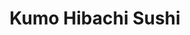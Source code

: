 ---
layout: place
title: Kumo Hibachi Sushi
permalink: /georgia/marietta/kumo-hibachi-sushi.html
stateAbbr: GA
stateName: Georgia
cityName: Marietta
seo:
  type: restaurant
  links: http://www.kumomarietta.com/
place_id: ChIJsRgi_DsT9YgRNewJDMaBglc
photos:
  - name: >-
      places/ChIJsRgi_DsT9YgRNewJDMaBglc/photos/AeeoHcJ6YhkROIitCtLqZzNHSfDjG4tiewHfkPcOEMvFE2PdFy2pc-nGrdKN0agO6ed3OgCqhideRiBjciI2Yzlyg8RtByeV1JAr8N3yK0ilwFZX5M_d2SJ2StpnK4XhUG4x-D2rldtsBasKqeGa7v9VmRbB3Xa-ir47VKzqcUgHOD6iup6tB9Ji2dtwi2q05IL-Atdi2tg7A-kLfshPOZSUaA4NF-yeW7CGaVgHqb7eTAAtPIWmiaQHCkeOXQfhIn_FlwTwyMv2xYNEPOOerxAM0FLcCeU5qDttpS9JLkMnB5Slhg
    widthPx: 1024
    heightPx: 768
    authorAttributions:
      - displayName: Kumo Hibachi Sushi
        uri: https://maps.google.com/maps/contrib/105895200239051347787
        photoUri: >-
          https://lh3.googleusercontent.com/a-/ALV-UjV06fDkpmDbFdSNlA2NZX_f_HOVJSTm7jWWJ0rP3A8EbL-JJcE=s100-p-k-no-mo
    flagContentUri: >-
      https://www.google.com/local/imagery/report/?cb_client=maps_api_places.places_api&image_key=!1e10!2sAF1QipP4CpAgKwADEajvs07YsD11E00F3PdU66TosBPE&hl=en-US
    googleMapsUri: >-
      https://www.google.com/maps/place//data=!3m4!1e2!3m2!1sAF1QipP4CpAgKwADEajvs07YsD11E00F3PdU66TosBPE!2e10!4m2!3m1!1s0x88f5133bfc2218b1:0x578281c60c09ec35
  - name: >-
      places/ChIJsRgi_DsT9YgRNewJDMaBglc/photos/AeeoHcLPYLiIk1K99ixJMWXkFVY91jR72RpUF0YePBdU1WUbPQ7TskBDx-M4CJE7dWbw9rfh01RUJwmDnqBZ3AIEPze86LisW5-OI4k9fVMozwSH80KdgcSKnm3cJfk7qWlY3b519G_5I8tuP6ea0VncAqGRa1O4YXv2t5I0uUm9qNxWbKhnDyQ2K5gHJWUJtVNGLyy8b_EWviFLEjkM-J7IZ39h4TeZNANul2bVK10uGiNeHz55oXePbfMlB9DIOkXYn744WTwpRpND_limOeYDp3iHSimqEy_4jP0moq-deA__0g
    widthPx: 4032
    heightPx: 3024
    authorAttributions:
      - displayName: Kumo Hibachi Sushi
        uri: https://maps.google.com/maps/contrib/105895200239051347787
        photoUri: >-
          https://lh3.googleusercontent.com/a-/ALV-UjV06fDkpmDbFdSNlA2NZX_f_HOVJSTm7jWWJ0rP3A8EbL-JJcE=s100-p-k-no-mo
    flagContentUri: >-
      https://www.google.com/local/imagery/report/?cb_client=maps_api_places.places_api&image_key=!1e10!2sAF1QipOQQttAfc_kISNru-vR6m2Eh_RDKq9VbXl11Qh5&hl=en-US
    googleMapsUri: >-
      https://www.google.com/maps/place//data=!3m4!1e2!3m2!1sAF1QipOQQttAfc_kISNru-vR6m2Eh_RDKq9VbXl11Qh5!2e10!4m2!3m1!1s0x88f5133bfc2218b1:0x578281c60c09ec35
  - name: >-
      places/ChIJsRgi_DsT9YgRNewJDMaBglc/photos/AeeoHcI4BEyatSxr4qXM-PzAXpRGnkP4eaPuE13nhYu5abxUAgha-0tQUpB-Ac2xmwEx9bt4MHU8D22xcwdrh1m9OVFgeLySM2RgXxQdRpLc8SGUf2HoN3y6Xa310Q5gcr_tpAYXiA3JojDNcMBrbjUFauJXyN3n5oeHWjCCM52tAT5ImGqU6jvuWbHrTL-CFZDNRuGTLkFpfRzAanSXFqOQe5IPFPwlUT6DnOsmogp1NoSRDzp_IssppVFBxWUA-jXMzp_K6mkS9KgdcZCeqIydhaHde40ruUdVO1Omn-epxeiN7dgXspYgSqJeNmR-mp14mg8ogTi45WkxGAueEf7HiGtymn9RC4IAygBFsjLc_0C9i10Immt3GsbJquP9L36Y1L0k4wqpVL-4QYTZizPzcCOCyFYp2bk9QnFlRQ3PnUhkk4ou
    widthPx: 3024
    heightPx: 4032
    authorAttributions:
      - displayName: David Nadal
        uri: https://maps.google.com/maps/contrib/106842356131321253665
        photoUri: >-
          https://lh3.googleusercontent.com/a-/ALV-UjXm2dKuJxpkEUg6PwkA-sC1U_KqWWDLhcjBNIH2p6KMB5DEYXk=s100-p-k-no-mo
    flagContentUri: >-
      https://www.google.com/local/imagery/report/?cb_client=maps_api_places.places_api&image_key=!1e10!2sCIHM0ogKEICAgIDhjsbwsAE&hl=en-US
    googleMapsUri: >-
      https://www.google.com/maps/place//data=!3m4!1e2!3m2!1sCIHM0ogKEICAgIDhjsbwsAE!2e10!4m2!3m1!1s0x88f5133bfc2218b1:0x578281c60c09ec35
  - name: >-
      places/ChIJsRgi_DsT9YgRNewJDMaBglc/photos/AeeoHcLH_bpKh907tK3W7BCrJzwzzLiSw3TfewiBSiFQB_Lgx-91P_NknELWG0M7hTYe6gcFkQw9NnnTkmiQ7yf5wRCFWlx1MxFJbSUtgxpzOpmIl9IM5yJL1NZmn4sIHFvUHbMdtk67pezhrHfuQdO7aOqoVWuaeD7m3iLfABKi2fGEdWtX7XXsX9nSjHEm6dtXgqBukicDQlpxM0M5KcNSG59ZggWhRt2f43r3A6xp1HR2s8bWet8h9q1DgeL5m5hIA-OIOW-GwSKw8s09vA_3ZcCyjKeaBsVxfJ3rJfLII9ynd-U9b4wiNwOSeYeCEz-6MbEa9f5HdIxMm4LhXunXf9EUOBmD2lyu6Qe-ApbGtKMmtB5FjE_438l5I0x4ZSXyvTCE6ZyJMWrBZUaYSLYQN4CafQQourer0uiw8Tr2tAI
    widthPx: 4800
    heightPx: 3600
    authorAttributions:
      - displayName: Lizbeth Baños
        uri: https://maps.google.com/maps/contrib/110657587293394536582
        photoUri: >-
          https://lh3.googleusercontent.com/a-/ALV-UjWxrOuR82M_k7Iu7uWovZ6w3-yqO5AyQao2F9ZwVTGxtlFbGey_NQ=s100-p-k-no-mo
    flagContentUri: >-
      https://www.google.com/local/imagery/report/?cb_client=maps_api_places.places_api&image_key=!1e10!2sCIHM0ogKEICAgICN_vaMRQ&hl=en-US
    googleMapsUri: >-
      https://www.google.com/maps/place//data=!3m4!1e2!3m2!1sCIHM0ogKEICAgICN_vaMRQ!2e10!4m2!3m1!1s0x88f5133bfc2218b1:0x578281c60c09ec35
  - name: >-
      places/ChIJsRgi_DsT9YgRNewJDMaBglc/photos/AeeoHcJ0at8jStmhzhfDobFPeXWyFnMdfqyS8tO6eEVZF1v9Q7caONNAlqw9fM_ViHVnulVN_DqNg26WOCa2EgSV5l6KpwBDCzgCbYLI-TRToburjVykE9IFY7nY6OUIcIDi6UMeht6VED3IGJD8jWVba9Kx2B0cI85qg0AFaStfDaP_EAoEhDkORjFOvLezICTqm44TN4WJ29JPMJbv7JRsEKAvmu-pNuJ-1CjeV5lZlP5lTTEepz1_Sdk0RwoHbnahKUZLGTkc5Hav_S40EOlx1qLT9EDnxuVR0IRC6qcSQ6cVcQ
    widthPx: 4032
    heightPx: 3024
    authorAttributions:
      - displayName: Kumo Hibachi Sushi
        uri: https://maps.google.com/maps/contrib/105895200239051347787
        photoUri: >-
          https://lh3.googleusercontent.com/a-/ALV-UjV06fDkpmDbFdSNlA2NZX_f_HOVJSTm7jWWJ0rP3A8EbL-JJcE=s100-p-k-no-mo
    flagContentUri: >-
      https://www.google.com/local/imagery/report/?cb_client=maps_api_places.places_api&image_key=!1e10!2sAF1QipOE0nRTPcFpPTPudOfkaIzF3hEr9INIBk2zaN9D&hl=en-US
    googleMapsUri: >-
      https://www.google.com/maps/place//data=!3m4!1e2!3m2!1sAF1QipOE0nRTPcFpPTPudOfkaIzF3hEr9INIBk2zaN9D!2e10!4m2!3m1!1s0x88f5133bfc2218b1:0x578281c60c09ec35
  - name: >-
      places/ChIJsRgi_DsT9YgRNewJDMaBglc/photos/AeeoHcKRGWRFXV0K0pdZwYwzufCrlaXL81QkAhKU1Q4mG7b96RAARQPvm5natsYK3tQUTRVXHrucyANNuP3ZbLZNxfDAEVaq1ouPLsZNzbXR57G-1ki5HwsxNzBIjiu9IA6y4h2WN9uZd3J26e9Ne9-BtdNQ57QuEd6bS20VLNW9plOfdISIcy1EEnDNZ70SFeJFxkDXiOSsjqUuvBA9P8pOlJU72eI2aSzw4FQIxpTFonQpurEPUopOXKX_QDnhzVOUReBFz_QCtLkcr_d8Eypndy5ZxudMiyWX5YnX16TH3Ejfaw
    widthPx: 4032
    heightPx: 3024
    authorAttributions:
      - displayName: Kumo Hibachi Sushi
        uri: https://maps.google.com/maps/contrib/105895200239051347787
        photoUri: >-
          https://lh3.googleusercontent.com/a-/ALV-UjV06fDkpmDbFdSNlA2NZX_f_HOVJSTm7jWWJ0rP3A8EbL-JJcE=s100-p-k-no-mo
    flagContentUri: >-
      https://www.google.com/local/imagery/report/?cb_client=maps_api_places.places_api&image_key=!1e10!2sAF1QipNK6501uS7GCQJpEu3_l42F-sri6OWqBZ8OcETQ&hl=en-US
    googleMapsUri: >-
      https://www.google.com/maps/place//data=!3m4!1e2!3m2!1sAF1QipNK6501uS7GCQJpEu3_l42F-sri6OWqBZ8OcETQ!2e10!4m2!3m1!1s0x88f5133bfc2218b1:0x578281c60c09ec35
  - name: >-
      places/ChIJsRgi_DsT9YgRNewJDMaBglc/photos/AeeoHcJ2RFZ0TgNcQeoJJqXet1bxaawHsZRZbj0p1kYfso1_APPhnGzb4w5-V4G_szI1mncZaFpjpgR7Owh1jdXCAxBy70Pf7aNzoFm3IPm-p-oJ7mFztWLcAE4C7NTrTcQqivRMaqsVGYMZ8HzEyiIyTs2xbwv4w-u7aTQJx4cNzWiD3JcpJr9qYy1iC3biTuxT5dYR8xtAphpAhyck6vNUZuwUzvOpOQ1Hy5DC8NBCuMJ1n64DbUMEYLuvJRlaSg-neYmlePmdneuVhOJFva642TjyIzKmpYi3bbMPX_zuhh1gNOOC1zUj398nh0crmPoGP7lKyQWRPlOaidEAPnA3fXQ8Rg23APsI9UDIb5WUqwwhmgyM0PQ1FnN_C4vqcQoOdrVkZKTh9lgiwnLeLRyLSeY_fbfNmyxIiiWXjq-vLVOcoL0FuLFvtJZ_8S5YJA
    widthPx: 2268
    heightPx: 4032
    authorAttributions:
      - displayName: kimberlee smith
        uri: https://maps.google.com/maps/contrib/115679917189844733777
        photoUri: >-
          https://lh3.googleusercontent.com/a-/ALV-UjVWXKujD7Xu1osnGPQZzT-EisARkKEcp9YFgXaQIayVFknsIBqE9w=s100-p-k-no-mo
    flagContentUri: >-
      https://www.google.com/local/imagery/report/?cb_client=maps_api_places.places_api&image_key=!1e10!2sCIABIhAA3ilWBQrfaGfcnB0AChKx&hl=en-US
    googleMapsUri: >-
      https://www.google.com/maps/place//data=!3m4!1e2!3m2!1sCIABIhAA3ilWBQrfaGfcnB0AChKx!2e10!4m2!3m1!1s0x88f5133bfc2218b1:0x578281c60c09ec35
  - name: >-
      places/ChIJsRgi_DsT9YgRNewJDMaBglc/photos/AeeoHcIEJhpNTu-ckgjbi7wREEafJAmvzmCgtmR-aj_zvN2MiO7hwEmpmKy-tVnsEPzwnOuLnQB03vS9f6UyyaHi9b4lm173Xh4-vx_hPbiR9RM-E2dv1dPdm89T7oewp9cOqE422OFk5P4x5lIj9HJ2zLdIW1Pgi8KCCThRcHopuXMXJ2pajFzrFOwk_KS0n05f-Z1RyUNzynUkdjCNMnzRzDpQKTaI4T5NwnSWPFPDgfHErB57rhlPo_1X4K6_QIZPxSVNmkG3w_D99LuZ3h7vBbvoPKswAVwlIXNUkY6mDGqYg1njbNH46n0HrMq_0_pgfmY6IdJkkEn6xIYAEcYgB5W15-lhU1PXpg1Ly3bLJd1x0LczTrLkg7VR7xcdnGgB5am8-Iaa924UEK5yZRQjCp3NY4aV8dyNDk_A74Tx8OZ4Ng
    widthPx: 4000
    heightPx: 3000
    authorAttributions:
      - displayName: Nataly Rodríguez
        uri: https://maps.google.com/maps/contrib/109814374489522696985
        photoUri: >-
          https://lh3.googleusercontent.com/a-/ALV-UjXMCf0F4TIrKo6iaA-iFzMct2ieVssdxts8w8CIXW0tlvB1F12oVQ=s100-p-k-no-mo
    flagContentUri: >-
      https://www.google.com/local/imagery/report/?cb_client=maps_api_places.places_api&image_key=!1e10!2sCIHM0ogKEICAgID-jNPlMg&hl=en-US
    googleMapsUri: >-
      https://www.google.com/maps/place//data=!3m4!1e2!3m2!1sCIHM0ogKEICAgID-jNPlMg!2e10!4m2!3m1!1s0x88f5133bfc2218b1:0x578281c60c09ec35
  - name: >-
      places/ChIJsRgi_DsT9YgRNewJDMaBglc/photos/AeeoHcLs9zwnO02wDUib5ixAlUP0ifq5asZlMpr95S0a7P9abpwp8DHpBhnTuEUQMOLf3TxXvodp7f_hLpLqibc5uCeyfa6EyGo94WTmcfAZA4Zu6RJ2kID7RuEYGByIyfgtBIkx0vCKrMXz7hQsdBNL37othS0IDIptS_fxlHVBq15lBdLmNiiWdHqaoC7UMJVXqasJXI56ORTf0ixJeaccZolAg__SGfMfYvKk63c6xdcgo9OSokbqS8etF0GswMnzGU12cxZ3UGqDoA6Tsf-uOIWmMfJjD0v8tib0Tepn_z2zQASvusYEpbssXPGawCOhbREXCYXtJvjK-CkGJxTyrPOfX2iAcckS5ah0kU4eWtgAXMjq1m1xHmoaAGHV8sSf9a05N8eABFLnqRInDeyj1_DD_u1F2DY4t_HozzXBRlL4bYk
    widthPx: 1170
    heightPx: 1587
    authorAttributions:
      - displayName: Brianna Black
        uri: https://maps.google.com/maps/contrib/115722524752691765584
        photoUri: >-
          https://lh3.googleusercontent.com/a-/ALV-UjUgllLz74A0Ihi67rb3XgKQC11uHQf9_3-ZXxJAlgdpDYnVFk__=s100-p-k-no-mo
    flagContentUri: >-
      https://www.google.com/local/imagery/report/?cb_client=maps_api_places.places_api&image_key=!1e10!2sCIHM0ogKEICAgICdwaz1ygE&hl=en-US
    googleMapsUri: >-
      https://www.google.com/maps/place//data=!3m4!1e2!3m2!1sCIHM0ogKEICAgICdwaz1ygE!2e10!4m2!3m1!1s0x88f5133bfc2218b1:0x578281c60c09ec35
  - name: >-
      places/ChIJsRgi_DsT9YgRNewJDMaBglc/photos/AeeoHcKGam33hpvizMFbl2XXDYoqdnF7AfG0L8zQ-f3aIrS9P6-YKt2xHRZMAbfkEwvs5_lEYtPIgBdfVRfBk7A4_ybABQgA2iroF5RqUob6RB9sEng9pr-d1b4dhfDsSH1h5EJn8TcymdwH1NEdaZxGehZ-hqj5qxA2XhN2OT9dw2jbOUk2d_vq2zAlyrbZDLi-X26XU3JoaccJ0k8YZJAmz0afTD_jXoCDRW8fijgfZUXiPm7CQztFdIhFnZUPoH0NNonZhHQsxKXmjHuBVYJgLX2cTtalTIOWpU_li8161Ola4jmufU3ws3xT42Oj9KiLuH5sRiKN-U0mgP6snzGfmz15PVgRjKt2SWXLm-8Rwp00y9FDs1p13EwKSYbwjOGMXxPh8gjN46UHENSXhFUGwXdvCx2dq4toBwDwbYtO7I_-Wkmo
    widthPx: 3024
    heightPx: 4032
    authorAttributions:
      - displayName: Jamie Phillips
        uri: https://maps.google.com/maps/contrib/110181330204117834600
        photoUri: >-
          https://lh3.googleusercontent.com/a-/ALV-UjWwrYD6KcW0LWjHZ58YxIfiPXOR4P8yyQpoPN-VKhYVhTHVkuVL=s100-p-k-no-mo
    flagContentUri: >-
      https://www.google.com/local/imagery/report/?cb_client=maps_api_places.places_api&image_key=!1e10!2sCIHM0ogKEICAgIDSyqCF4wE&hl=en-US
    googleMapsUri: >-
      https://www.google.com/maps/place//data=!3m4!1e2!3m2!1sCIHM0ogKEICAgIDSyqCF4wE!2e10!4m2!3m1!1s0x88f5133bfc2218b1:0x578281c60c09ec35
address: '2595 Sandy Plains Rd #103, Marietta, GA 30066, USA'
street: '2595 Sandy Plains Rd #103'
city: Marietta
state: GA
zip: '30066'
country: USA
neighborhood: null
latitude: '34.013988'
longitude: '-84.495758'
accessibility_options:
  wheelchairAccessibleParking: true
  wheelchairAccessibleEntrance: true
  wheelchairAccessibleRestroom: true
  wheelchairAccessibleSeating: true
business_status: OPERATIONAL
name: Kumo Hibachi Sushi
google_maps_links:
  directionsUri: >-
    https://www.google.com/maps/dir//''/data=!4m7!4m6!1m1!4e2!1m2!1m1!1s0x88f5133bfc2218b1:0x578281c60c09ec35!3e0
  placeUri: https://maps.google.com/?cid=6305745115877600309
  writeAReviewUri: >-
    https://www.google.com/maps/place//data=!4m3!3m2!1s0x88f5133bfc2218b1:0x578281c60c09ec35!12e1
  reviewsUri: >-
    https://www.google.com/maps/place//data=!4m4!3m3!1s0x88f5133bfc2218b1:0x578281c60c09ec35!9m1!1b1
  photosUri: >-
    https://www.google.com/maps/place//data=!4m3!3m2!1s0x88f5133bfc2218b1:0x578281c60c09ec35!10e5
primary_type: Japanese Restaurant
opening_hours:
  regular: null
  current: null
secondary_opening_hours:
  regular:
    weekdayDescriptions: null
    type: null
  current:
    weekdayDescriptions: null
    type: null
phone: (770) 575-2822
price_level: PRICE_LEVEL_MODERATE
price_range: null
rating: '4.3'
rating_count: 0
website: http://www.kumomarietta.com/
description: >-
  Discover Kumo Hibachi Sushi in Marietta, Georgia$$$Kumo Hibachi Sushi in
  Marietta, Georgia, stands out as a welcoming spot for enjoying fresh Japanese
  cuisine, featuring a variety of sushi and hibachi options in a relaxed,
  contemporary environment. The menu highlights flavorful dishes that cater to
  diverse tastes, including takeout for those seeking convenient meals on the
  go, making it an ideal choice for sushi enthusiasts exploring local dining
  scenes. With its casual setting and thoughtful accessibility features, such as
  wheelchair-friendly entrances and parking, this Japanese restaurant enhances
  the overall experience for all visitors. Lunch specials add value for those
  looking for affordable yet satisfying options, while the emphasis on quality
  ingredients ensures a memorable meal. Whether you're in the mood for top-rated
  rolls or grilled favorites, this spot delivers a blend of tradition and
  convenience that appeals to anyone searching for reliable sushi places nearby.
generative_summary: >-
  Discover Kumo Hibachi Sushi in Marietta, Georgia$$$Kumo Hibachi Sushi in
  Marietta, Georgia, stands out as a welcoming spot for enjoying fresh Japanese
  cuisine, featuring a variety of sushi and hibachi options in a relaxed,
  contemporary environment. The menu highlights flavorful dishes that cater to
  diverse tastes, including takeout for those seeking convenient meals on the
  go, making it an ideal choice for sushi enthusiasts exploring local dining
  scenes. With its casual setting and thoughtful accessibility features, such as
  wheelchair-friendly entrances and parking, this Japanese restaurant enhances
  the overall experience for all visitors. Lunch specials add value for those
  looking for affordable yet satisfying options, while the emphasis on quality
  ingredients ensures a memorable meal. Whether you're in the mood for top-rated
  rolls or grilled favorites, this spot delivers a blend of tradition and
  convenience that appeals to anyone searching for reliable sushi places nearby.
generative_disclosure: Summarized by AI using the Grok-3-Mini model.
reviews:
  - name: >-
      places/ChIJsRgi_DsT9YgRNewJDMaBglc/reviews/ChdDSUhNMG9nS0VJQ0FnSUNfcF9lNndRRRAB
    relativePublishTimeDescription: 2 months ago
    rating: 4
    text:
      text: >-
        As much as I did enjoy kumo and is delicious food fast and friendly
        service and great decor I have to give it a four. I believe you all have
        a great restaurant but I believe that there's still room for improvement
        wherever there may be. I will recommend to friends and family but with
        so many Asian food options hard to say that I would specifically return
        to this restaurant, I had a lunch hibachi filling but the chicken left
        something to be desired for some reason. 15$ tab with lunch menu and
        additional priced drink. 4/5 would recommend
      languageCode: en
    originalText:
      text: >-
        As much as I did enjoy kumo and is delicious food fast and friendly
        service and great decor I have to give it a four. I believe you all have
        a great restaurant but I believe that there's still room for improvement
        wherever there may be. I will recommend to friends and family but with
        so many Asian food options hard to say that I would specifically return
        to this restaurant, I had a lunch hibachi filling but the chicken left
        something to be desired for some reason. 15$ tab with lunch menu and
        additional priced drink. 4/5 would recommend
      languageCode: en
    authorAttribution:
      displayName: Michael “DG Bambino” Tomlin
      uri: https://www.google.com/maps/contrib/101580451824102933883/reviews
      photoUri: >-
        https://lh3.googleusercontent.com/a-/ALV-UjWP0e3tvXPiDzXz__xrS98EoEnji0N7QbediRxchc1_48YRn3FX6w=s128-c0x00000000-cc-rp-mo-ba4
    publishTime: '2025-01-19T15:34:28.412980Z'
    flagContentUri: >-
      https://www.google.com/local/review/rap/report?postId=ChdDSUhNMG9nS0VJQ0FnSUNfcF9lNndRRRAB&d=17924085&t=1
    googleMapsUri: >-
      https://www.google.com/maps/reviews/data=!4m6!14m5!1m4!2m3!1sChdDSUhNMG9nS0VJQ0FnSUNfcF9lNndRRRAB!2m1!1s0x88f5133bfc2218b1:0x578281c60c09ec35
  - name: >-
      places/ChIJsRgi_DsT9YgRNewJDMaBglc/reviews/ChdDSUhNMG9nS0VJQ0FnSURmeE9fMDBRRRAB
    relativePublishTimeDescription: 3 months ago
    rating: 5
    text:
      text: >-
        Recently renovated, Kumo is a gem! They are very helpful for gluten
        friendly options! They have gluten free soy sauce. It’s a quiet, relaxed
        atmosphere. The food is fast and the presentation is good. They have
        great sushi! The 3VS3 roll is amazing. My husband and kids enjoy the
        hibachi. They don’t cook in front of you but we actually prefer that.
      languageCode: en
    originalText:
      text: >-
        Recently renovated, Kumo is a gem! They are very helpful for gluten
        friendly options! They have gluten free soy sauce. It’s a quiet, relaxed
        atmosphere. The food is fast and the presentation is good. They have
        great sushi! The 3VS3 roll is amazing. My husband and kids enjoy the
        hibachi. They don’t cook in front of you but we actually prefer that.
      languageCode: en
    authorAttribution:
      displayName: Brittany Gill
      uri: https://www.google.com/maps/contrib/106771258269420852602/reviews
      photoUri: >-
        https://lh3.googleusercontent.com/a-/ALV-UjU1hxXOx36ms0moFH3mR0aT9YKy1reNVci8FcDdhJxGmqJAUJN96g=s128-c0x00000000-cc-rp-mo
    publishTime: '2025-01-04T00:52:02.740230Z'
    flagContentUri: >-
      https://www.google.com/local/review/rap/report?postId=ChdDSUhNMG9nS0VJQ0FnSURmeE9fMDBRRRAB&d=17924085&t=1
    googleMapsUri: >-
      https://www.google.com/maps/reviews/data=!4m6!14m5!1m4!2m3!1sChdDSUhNMG9nS0VJQ0FnSURmeE9fMDBRRRAB!2m1!1s0x88f5133bfc2218b1:0x578281c60c09ec35
  - name: >-
      places/ChIJsRgi_DsT9YgRNewJDMaBglc/reviews/ChZDSUhNMG9nS0VJQ0FnTUNJclBMR1NBEAE
    relativePublishTimeDescription: a week ago
    rating: 5
    text:
      text: >-
        Tried Kumo Hibachi Sushi for the first time tonight.  Got takeout and
        decided to try the hibachi chicken with fried rice and couldn’t help
        myself from adding a sushi roll as well (went with the M16 roll).


        The portions were plenty and I wasn’t able to finish everything, but I
        definitely ordered more than I normally would because I wanted to give a
        couple of different things a try.  I’m very glad I added the sushi
        because it was incredible, but the fried rice was delicious too.


        Definitely recommend and will be coming back in the future!
      languageCode: en
    originalText:
      text: >-
        Tried Kumo Hibachi Sushi for the first time tonight.  Got takeout and
        decided to try the hibachi chicken with fried rice and couldn’t help
        myself from adding a sushi roll as well (went with the M16 roll).


        The portions were plenty and I wasn’t able to finish everything, but I
        definitely ordered more than I normally would because I wanted to give a
        couple of different things a try.  I’m very glad I added the sushi
        because it was incredible, but the fried rice was delicious too.


        Definitely recommend and will be coming back in the future!
      languageCode: en
    authorAttribution:
      displayName: Ashton Hollingsworth
      uri: https://www.google.com/maps/contrib/112498846496135535460/reviews
      photoUri: >-
        https://lh3.googleusercontent.com/a-/ALV-UjXpe8vghuwcUgTTqoZXkhLZAdW40tDy8fyJpoQI0AMynnl6YP8b=s128-c0x00000000-cc-rp-mo
    publishTime: '2025-03-31T00:35:14.922086Z'
    flagContentUri: >-
      https://www.google.com/local/review/rap/report?postId=ChZDSUhNMG9nS0VJQ0FnTUNJclBMR1NBEAE&d=17924085&t=1
    googleMapsUri: >-
      https://www.google.com/maps/reviews/data=!4m6!14m5!1m4!2m3!1sChZDSUhNMG9nS0VJQ0FnTUNJclBMR1NBEAE!2m1!1s0x88f5133bfc2218b1:0x578281c60c09ec35
  - name: >-
      places/ChIJsRgi_DsT9YgRNewJDMaBglc/reviews/ChZDSUhNMG9nS0VJQ0FnTURJcU8tTFNREAE
    relativePublishTimeDescription: a week ago
    rating: 5
    text:
      text: >-
        The food was great! Although, I wish that the hibachi was a little bit
        more expanded in a way. Besides that there were very few errors in the
        order and the service was great.
      languageCode: en
    originalText:
      text: >-
        The food was great! Although, I wish that the hibachi was a little bit
        more expanded in a way. Besides that there were very few errors in the
        order and the service was great.
      languageCode: en
    authorAttribution:
      displayName: Kekeli Ayim
      uri: https://www.google.com/maps/contrib/112703792116901545313/reviews
      photoUri: >-
        https://lh3.googleusercontent.com/a-/ALV-UjUZm9wpS_akxJ1cp8mHamVrGkEHDYzQzCh2WLrPYCr8yEJdB5of=s128-c0x00000000-cc-rp-mo
    publishTime: '2025-04-06T17:44:51.923075Z'
    flagContentUri: >-
      https://www.google.com/local/review/rap/report?postId=ChZDSUhNMG9nS0VJQ0FnTURJcU8tTFNREAE&d=17924085&t=1
    googleMapsUri: >-
      https://www.google.com/maps/reviews/data=!4m6!14m5!1m4!2m3!1sChZDSUhNMG9nS0VJQ0FnTURJcU8tTFNREAE!2m1!1s0x88f5133bfc2218b1:0x578281c60c09ec35
  - name: >-
      places/ChIJsRgi_DsT9YgRNewJDMaBglc/reviews/ChdDSUhNMG9nS0VJQ0FnSURYcGRteW93RRAB
    relativePublishTimeDescription: 5 months ago
    rating: 5
    text:
      text: >-
        Great cozy atmosphere. My husband and I have been looking for a good
        sushi spot for the last 2 years. This is the first place we have decided
        is our spot! Last time we came my husband ordered a roll he did not
        like. (Not the restaurants fault but his) they saw he didn’t eat it and
        sweetly didn’t charge. Great service and we will be coming back many
        more times
      languageCode: en
    originalText:
      text: >-
        Great cozy atmosphere. My husband and I have been looking for a good
        sushi spot for the last 2 years. This is the first place we have decided
        is our spot! Last time we came my husband ordered a roll he did not
        like. (Not the restaurants fault but his) they saw he didn’t eat it and
        sweetly didn’t charge. Great service and we will be coming back many
        more times
      languageCode: en
    authorAttribution:
      displayName: Sydney Kronauge
      uri: https://www.google.com/maps/contrib/100179366533977402049/reviews
      photoUri: >-
        https://lh3.googleusercontent.com/a/ACg8ocJYU53f3UBjmOpeTp81r7clvtAIQ31MJKWt66QcWsxJLC1DB3g=s128-c0x00000000-cc-rp-mo
    publishTime: '2024-10-29T17:01:59.678069Z'
    flagContentUri: >-
      https://www.google.com/local/review/rap/report?postId=ChdDSUhNMG9nS0VJQ0FnSURYcGRteW93RRAB&d=17924085&t=1
    googleMapsUri: >-
      https://www.google.com/maps/reviews/data=!4m6!14m5!1m4!2m3!1sChdDSUhNMG9nS0VJQ0FnSURYcGRteW93RRAB!2m1!1s0x88f5133bfc2218b1:0x578281c60c09ec35
review_summary: >-
  What Visitors Are Saying About the Experience$$$Visitors often praise the
  tasty sushi and hibachi dishes for their fresh flavors and generous portions,
  making it a go-to for casual meals that hit the spot. Many appreciate the
  helpful staff who accommodate dietary needs like gluten-free options,
  contributing to a smooth and enjoyable visit. The atmosphere comes across as
  cozy and relaxed, with quick service that keeps things efficient without
  sacrificing quality. While some note there's room for expanding the hibachi
  selections, the overall consensus leans positive, highlighting it as a solid
  pick for families or groups. All in all, this Japanese restaurant earns high
  marks for its reliable food and friendly vibe, encouraging repeat trips for
  those craving great local sushi options.
review_disclosure: Summarized by AI using the Grok-3-Mini model.
parking_options:
  freeParkingLot: true
  freeStreetParking: true
  valetParking: false
payment_options:
  acceptsCreditCards: true
  acceptsDebitCards: true
  acceptsCashOnly: false
  acceptsNfc: true
allow_dogs: null
curbside_pickup: null
delivery: true
dine_in: true
good_for_children: true
good_for_groups: true
good_for_sports: false
live_music: false
menu_for_children: null
outdoor_seating: false
reservable: true
restroom: true
serves_beer: true
serves_breakfast: false
serves_brunch: false
serves_cocktails: null
serves_coffee: null
serves_dinner: true
serves_dessert: true
serves_lunch: true
serves_vegetarian_food: true
serves_wine: true
takeout: true
update_category: pro
places_description: >-
  Relaxed, contemporary Japanese place offering sushi rolls & grilled fare, plus
  lunch specials.

---